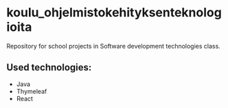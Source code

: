 # koulu_ohjelmistokehityksenteknologioita
Repository for school projects in Software development technologies class.

## Used technologies:
  * Java
  * Thymeleaf
  * React
